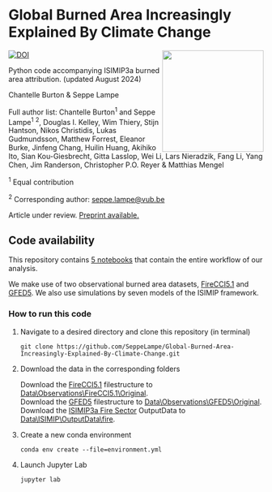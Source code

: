 # Global Burned Area Increasingly Explained By Climate Change
[![DOI](https://zenodo.org/badge/DOI/10.5281/zenodo.8143761.svg)](https://doi.org/10.5281/zenodo.8143761)
<img align="right" src="https://github.com/SeppeLampe/Global-Burned-Area-Increasingly-Explained-By-Climate-Change/assets/56223069/38ac7a74-f439-4c70-bb12-a4dfa1798a18" width="200" />

Python code accompanying ISIMIP3a burned area attribution. (updated August 2024)

Chantelle Burton & Seppe Lampe

Full author list: Chantelle Burton<sup>1</sup> and Seppe Lampe<sup>1</sup> <sup>2</sup>, Douglas I. Kelley, Wim Thiery, Stijn Hantson, Nikos Christidis, Lukas Gudmundsson, Matthew Forrest, Eleanor Burke, Jinfeng Chang, Huilin Huang, Akihiko Ito, Sian Kou-Giesbrecht, Gitta Lasslop, Wei Li, Lars Nieradzik, Fang Li, Yang Chen, Jim Randerson, Christopher P.O. Reyer & Matthias Mengel

<a name="contribution"><sup>1</sup></a> Equal contribution

<a name="contact"><sup>2</sup></a> Corresponding author: seppe.lampe@vub.be

Article under review.
[Preprint available.](https://doi.org/10.21203/rs.3.rs-3168150/v1)

## Code availability 

This repository contains [5 notebooks](https://github.com/SeppeLampe/Global-Burned-Area-Increasingly-Explained-By-Climate-Change/tree/5feeb0b8eb55d232c65a01a4d8803d4cb00d705d/Scripts) that contain the entire workflow of our analysis.

We make use of two observational burned area datasets, [FireCCI5.1](https://dx.doi.org/10.5285/58f00d8814064b79a0c49662ad3af537) and [GFED5](https://doi.org/10.5194/essd-2023-182).
We also use simulations by seven models of the ISIMIP framework. 

### How to run this code

1. Navigate to a desired directory and clone this repository (in terminal)
   ```
   git clone https://github.com/SeppeLampe/Global-Burned-Area-Increasingly-Explained-By-Climate-Change.git
   ```
2. Download the data in the corresponding folders

   Download the [FireCCI5.1](https://data.ceda.ac.uk/neodc/esacci/fire/data/burned_area/MODIS/grid/v5.1) filestructure to [Data\Observations\FireCCI5.1\Original](Data\Observations\FireCCI5.1\Original).<br>
   Download the [GFED5](https://doi.org/10.5281/zenodo.7668424) filestructure to [Data\Observations\GFED5\Original](Data\Observations\GFED5\Original).<br>
   Download the [ISIMIP3a Fire Sector](https://doi.org/10.48364/ISIMIP.446106) OutputData to [Data\ISIMIP\OutputData\fire](Data\ISIMIP\OutputData\fire).<br>

4. Create a new conda environment
   ```
   conda env create --file=environment.yml
   ```
5. Launch Jupyter Lab
   ```
   jupyter lab
   ```
